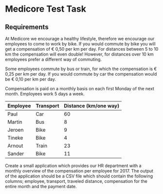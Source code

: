 # Medicore Test Task

## Requirements

At Medicore we encourage a healthy lifestyle, therefore we encourage our employees to come to work by bike. If you would commute by bike you will get a compensation of € 0,50 per km per day. For distances between 5 to 10 km the compensation will even double! However, for distances over 10 km employees prefer a different way of commuting.

Some employees commute by bus or train, for which the compensation is € 0,25 per km per day. If you would commute by car the compensation would be € 0,10 per km per day.

Compensation is paid on a monthly basis on each first Monday of the next month. Employees work 5 days a week.

| Employee | Transport | Distance (km/one way) |
| -------- | --------- | --------------------- |
| Paul     | Car       | 60                    |
| Martin   | Bus       | 8                     |
| Jeroen   | Bike      | 9                     |
| Tineke   | Bike      | 4                     |
| Arnout   | Train     | 23                    |
| Sander   | Bike      | 11                    |

Create a small application which provides our HR department with a monthly overview of the compensation per employee for 2017. The output of the application should be a CSV file which should contain the following columns; employee, transport, traveled distance, compensation for the entire month and the payment date.
